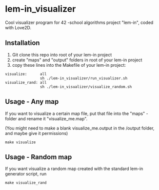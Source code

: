 # lem-in_visualizer
Cool visualizer program for 42 -school algorithms project "lem-in", coded with Love2D.

## Installation

1. Git clone this repo into root of your lem-in project
2. create "maps" and "output" folders in root of your lem-in project
3. copy these lines into the Makefile of your lem-in project:

```
visualize:		all
				sh ./lem-in_visualizer/run_visualizer.sh
visualize_rand:	all
				sh ./lem-in_visualizer/visualize_random.sh
```

## Usage - Any map

If you want to visualize a certain map file, put that file into the "maps" -folder and rename it "visualize_me.map".

(You might need to make a blank visualize_me.output in the /output folder, and maybe give it permissions)

```make visualize```

## Usage - Random map

If you want visualize a random map created with the standard lem-in generator script, run 

```make visualize_rand```
